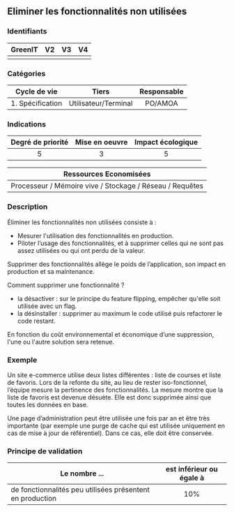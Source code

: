 ## Eliminer les fonctionnalités non utilisées

### Identifiants

| GreenIT |  V2  |  V3  |  V4  |
|:-------:|:----:|:----:|:----:|
|         |      |      |      |

### Catégories

| Cycle de vie |  Tiers  |  Responsable  |
|:---------:|:----:|:----:|
| 1. Spécification | Utilisateur/Terminal | PO/AMOA |

### Indications

| Degré de priorité |      Mise en oeuvre       |  Impact écologique    |
|:-------------------:|:-------------------------:|:---------------------:|
| 5 | 3 | 5 |

|Ressources Economisées                                      |
|:----------------------------------------------------------:|
| Processeur / Mémoire vive / Stockage / Réseau / Requêtes  |

### Description

Éliminer les fonctionnalités non utilisées consiste à :
* Mesurer l'utilisation des fonctionnalités en production.
* Piloter l’usage des fonctionnalités, et à supprimer celles qui ne sont pas assez utilisées ou qui ont perdu de la valeur.

Supprimer des fonctionnalités allège le poids de l’application, son impact en production et sa maintenance.

Comment supprimer une fonctionnalité ?
* la désactiver : sur le principe du feature flipping, empêcher qu'elle soit utilisée avec un flag.
* la désinstaller : supprimer au maximum le code utilisé puis refactorer le code restant.

En fonction du coût environnemental et économique d’une suppression, l'une ou l'autre solution sera retenue.


### Exemple
Un site e-commerce utilise deux listes différentes : liste de courses et liste de favoris. Lors de la refonte du site, au lieu de rester iso-fonctionnel, l’équipe mesure la pertinence des fonctionnalités. La mesure montre que la liste de favoris est devenue désuète. Elle est donc supprimée ainsi que toutes les données en base.

Une page d’administration peut être utilisée une fois par an et être très importante (par exemple une purge de cache qui est utilisée uniquement en cas de mise à jour de référentiel). Dans ce cas, elle doit être conservée.

### Principe de validation

| Le nombre ...     |     est inférieur ou égale à   |  
|-------------------|:-------------------------:|
| de fonctionnalités peu utilisées présentent en production    |  10% |
